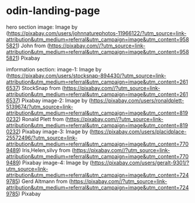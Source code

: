 # odin-landing-page
hero section image: Image by (https://pixabay.com/users/johnnaturephotos-11966122/?utm_source=link-attribution&utm_medium=referral&utm_campaign=image&utm_content=9585821) John from (https://pixabay.com//?utm_source=link-attribution&utm_medium=referral&utm_campaign=image&utm_content=9585821) Pixabay

imformation section:
    image-1: Image by (https://pixabay.com/users/stocksnap-894430/?utm_source=link-attribution&utm_medium=referral&utm_campaign=image&utm_content=2616537) StockSnap from (https://pixabay.com//?utm_source=link-attribution&utm_medium=referral&utm_campaign=image&utm_content=2616537) Pixabay
    image-2: Image by (https://pixabay.com/users/ronaldplett-5139674/?utm_source=link-attribution&utm_medium=referral&utm_campaign=image&utm_content=8190232) Ronald Plett from (https://pixabay.com//?utm_source=link-attribution&utm_medium=referral&utm_campaign=image&utm_content=8190232) Pixabay
    image-3: Image by (https://pixabay.com/users/placidplace-25572496/?utm_source=link-attribution&utm_medium=referral&utm_campaign=image&utm_content=7709489) Iris,Helen,silvy from (https://pixabay.com//?utm_source=link-attribution&utm_medium=referral&utm_campaign=image&utm_content=7709489) Pixabay
    image-4: Image by (https://pixabay.com/users/geralt-9301/?utm_source=link-attribution&utm_medium=referral&utm_campaign=image&utm_content=7249785) Gerd Altmann from (https://pixabay.com//?utm_source=link-attribution&utm_medium=referral&utm_campaign=image&utm_content=7249785) Pixabay